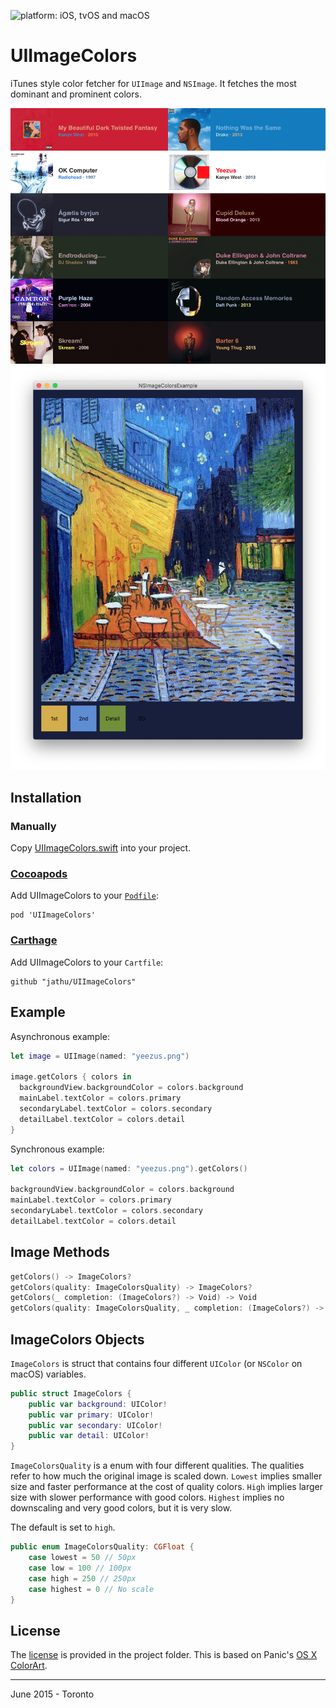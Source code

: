 ![platform: iOS, tvOS and macOS](https://img.shields.io/badge/platform-iOS%20%7C%20tvOS%20%7C%20macOS-lightgrey.svg)

# UIImageColors

iTunes style color fetcher for `UIImage` and `NSImage`. It fetches the most dominant and prominent colors.

![iOS preview](preview-ios.png)
![macOS preview](preview-macos.jpg)

## Installation

### Manually

Copy [UIImageColors.swift](Sources/UIImageColors.swift) into your project.

### [Cocoapods](https://cocoapods.org)

Add UIImageColors to your [`Podfile`](https://cocoapods.org/pods/UIImageColors):

```
pod 'UIImageColors'
```

### [Carthage](https://github.com/Carthage/Carthage)

Add UIImageColors to your `Cartfile`:

```
github "jathu/UIImageColors"
```

## Example

Asynchronous example:

```swift
let image = UIImage(named: "yeezus.png")

image.getColors { colors in
  backgroundView.backgroundColor = colors.background
  mainLabel.textColor = colors.primary
  secondaryLabel.textColor = colors.secondary
  detailLabel.textColor = colors.detail
}
```

Synchronous example:

```swift
let colors = UIImage(named: "yeezus.png").getColors()

backgroundView.backgroundColor = colors.background
mainLabel.textColor = colors.primary
secondaryLabel.textColor = colors.secondary
detailLabel.textColor = colors.detail
```

## Image Methods

```swift
getColors() -> ImageColors?
getColors(quality: ImageColorsQuality) -> ImageColors?
getColors(_ completion: (ImageColors?) -> Void) -> Void
getColors(quality: ImageColorsQuality, _ completion: (ImageColors?) -> Void) -> Void
```

## ImageColors Objects

`ImageColors` is struct that contains four different `UIColor` (or `NSColor` on macOS) variables.

```swift
public struct ImageColors {
    public var background: UIColor!
    public var primary: UIColor!
    public var secondary: UIColor!
    public var detail: UIColor!
}
```

`ImageColorsQuality` is a enum with four different qualities. The qualities refer to how much the original image is scaled down. `Lowest` implies smaller size and faster performance at the cost of quality colors. `High` implies larger size with slower performance with good colors. `Highest` implies no downscaling and very good colors, but it is very slow.

The default is set to `high`.

```swift
public enum ImageColorsQuality: CGFloat {
    case lowest = 50 // 50px
    case low = 100 // 100px
    case high = 250 // 250px
    case highest = 0 // No scale
}
```

## License

The [license](https://github.com/jathu/UIImageColors/blob/master/LICENSE) is provided in the project folder. This is based on Panic's [OS X ColorArt](https://github.com/panicinc/ColorArt/#license).

------
June 2015 - Toronto
